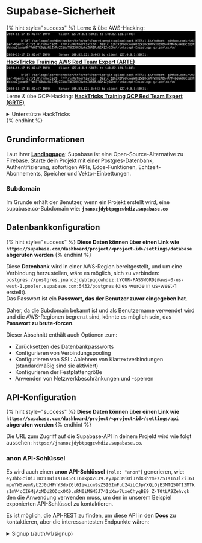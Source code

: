 # Supabase-Sicherheit

{% hint style="success" %}
Lerne & übe AWS-Hacking:<img src="../.gitbook/assets/image (1).png" alt="" data-size="line">[**HackTricks Training AWS Red Team Expert (ARTE)**](https://training.hacktricks.xyz/courses/arte)<img src="../.gitbook/assets/image (1).png" alt="" data-size="line">\
Lerne & übe GCP-Hacking: <img src="../.gitbook/assets/image (2).png" alt="" data-size="line">[**HackTricks Training GCP Red Team Expert (GRTE)**<img src="../.gitbook/assets/image (2).png" alt="" data-size="line">](https://training.hacktricks.xyz/courses/grte)

<details>

<summary>Unterstütze HackTricks</summary>

* Überprüfe die [**Abonnementpläne**](https://github.com/sponsors/carlospolop)!
* **Tritt der** 💬 [**Discord-Gruppe**](https://discord.gg/hRep4RUj7f) oder der [**Telegram-Gruppe**](https://t.me/peass) bei oder **folge** uns auf **Twitter** 🐦 [**@hacktricks\_live**](https://twitter.com/hacktricks\_live)**.**
* **Teile Hacking-Tricks, indem du PRs zu den** [**HackTricks**](https://github.com/carlospolop/hacktricks) und [**HackTricks Cloud**](https://github.com/carlospolop/hacktricks-cloud) GitHub-Repos einreichst.

</details>
{% endhint %}

## Grundinformationen

Laut ihrer [**Landingpage**](https://supabase.com/): Supabase ist eine Open-Source-Alternative zu Firebase. Starte dein Projekt mit einer Postgres-Datenbank, Authentifizierung, sofortigen APIs, Edge-Funktionen, Echtzeit-Abonnements, Speicher und Vektor-Einbettungen.

### Subdomain

Im Grunde erhält der Benutzer, wenn ein Projekt erstellt wird, eine supabase.co-Subdomain wie: **`jnanozjdybtpqgcwhdiz.supabase.co`**

## **Datenbankkonfiguration**

{% hint style="success" %}
**Diese Daten können über einen Link wie `https://supabase.com/dashboard/project/<project-id>/settings/database` abgerufen werden**
{% endhint %}

Diese **Datenbank** wird in einer AWS-Region bereitgestellt, und um eine Verbindung herzustellen, wäre es möglich, sich zu verbinden: `postgres://postgres.jnanozjdybtpqgcwhdiz:[YOUR-PASSWORD]@aws-0-us-west-1.pooler.supabase.com:5432/postgres` (dies wurde in us-west-1 erstellt).\
Das Passwort ist ein **Passwort, das der Benutzer zuvor eingegeben hat**.

Daher, da die Subdomain bekannt ist und als Benutzername verwendet wird und die AWS-Regionen begrenzt sind, könnte es möglich sein, das **Passwort zu brute-forcen**.

Dieser Abschnitt enthält auch Optionen zum:

* Zurücksetzen des Datenbankpassworts
* Konfigurieren von Verbindungspooling
* Konfigurieren von SSL: Ablehnen von Klartextverbindungen (standardmäßig sind sie aktiviert)
* Konfigurieren der Festplattengröße
* Anwenden von Netzwerkbeschränkungen und -sperren

## API-Konfiguration

{% hint style="success" %}
**Diese Daten können über einen Link wie `https://supabase.com/dashboard/project/<project-id>/settings/api` abgerufen werden**
{% endhint %}

Die URL zum Zugriff auf die Supabase-API in deinem Projekt wird wie folgt aussehen: `https://jnanozjdybtpqgcwhdiz.supabase.co`.

### anon API-Schlüssel

Es wird auch einen **anon API-Schlüssel** (`role: "anon"`) generieren, wie: `eyJhbGciOiJIUzI1NiIsInR5cCI6IkpXVCJ9.eyJpc3MiOiJzdXBhYmFzZSIsInJlZiI6ImpuYW5vemRyb2J0cHFnY3doZGl6Iiwicm9sZSI6ImFub24iLCJpYXQiOjE3MTQ5OTI3MTksImV4cCI6MjAzMDU2ODcxOX0.sRN0iMGM5J741pXav7UxeChyqBE9_Z-T0tLA9Zehvqk` den die Anwendung verwenden muss, um den in unserem Beispiel exponierten API-Schlüssel zu kontaktieren.

Es ist möglich, die API-REST zu finden, um diese API in den [**Docs**](https://supabase.com/docs/reference/self-hosting-auth/returns-the-configuration-settings-for-the-gotrue-server) zu kontaktieren, aber die interessantesten Endpunkte wären:

<details>

<summary>Signup (/auth/v1/signup)</summary>
```
POST /auth/v1/signup HTTP/2
Host: id.io.net
Content-Length: 90
X-Client-Info: supabase-js-web/2.39.2
Sec-Ch-Ua: "Not-A.Brand";v="99", "Chromium";v="124"
Sec-Ch-Ua-Mobile: ?0
Authorization: Bearer eyJhbGciOiJIUzI1NiIsInR5cCI6IkpXVCJ9.eyJpc3MiOiJzdXBhYmFzZSIsInJlZiI6ImpuYW5vemRyb2J0cHFnY3doZGl6Iiwicm9sZSI6ImFub24iLCJpYXQiOjE3MTQ5OTI3MTksImV4cCI6MjAzMDU2ODcxOX0.sRN0iMGM5J741pXav7UxeChyqBE9_Z-T0tLA9Zehvqk
User-Agent: Mozilla/5.0 (Windows NT 10.0; Win64; x64) AppleWebKit/537.36 (KHTML, like Gecko) Chrome/124.0.6367.60 Safari/537.36
Content-Type: application/json;charset=UTF-8
Apikey: eyJhbGciOiJIUzI1NiIsInR5cCI6IkpXVCJ9.eyJpc3MiOiJzdXBhYmFzZSIsInJlZiI6ImpuYW5vemRyb2J0cHFnY3doZGl6Iiwicm9sZSI6ImFub24iLCJpYXQiOjE3MTQ5OTI3MTksImV4cCI6MjAzMDU2ODcxOX0.sRN0iMGM5J741pXav7UxeChyqBE9_Z-T0tLA9Zehvqk
Sec-Ch-Ua-Platform: "macOS"
Accept: */*
Origin: https://cloud.io.net
Sec-Fetch-Site: same-site
Sec-Fetch-Mode: cors
Sec-Fetch-Dest: empty
Referer: https://cloud.io.net/
Accept-Encoding: gzip, deflate, br
Accept-Language: en-GB,en-US;q=0.9,en;q=0.8
Priority: u=1, i

{"email":"test@exmaple.com","password":"SomeCOmplexPwd239."}
```
</details>

<details>

<summary>Login (/auth/v1/token?grant_type=password)</summary>
```
POST /auth/v1/token?grant_type=password HTTP/2
Host: hypzbtgspjkludjcnjxl.supabase.co
Content-Length: 80
X-Client-Info: supabase-js-web/2.39.2
Sec-Ch-Ua: "Not-A.Brand";v="99", "Chromium";v="124"
Sec-Ch-Ua-Mobile: ?0
Authorization: Bearer eyJhbGciOiJIUzI1NiIsInR5cCI6IkpXVCJ9.eyJpc3MiOiJzdXBhYmFzZSIsInJlZiI6ImpuYW5vemRyb2J0cHFnY3doZGl6Iiwicm9sZSI6ImFub24iLCJpYXQiOjE3MTQ5OTI3MTksImV4cCI6MjAzMDU2ODcxOX0.sRN0iMGM5J741pXav7UxeChyqBE9_Z-T0tLA9Zehvqk
User-Agent: Mozilla/5.0 (Windows NT 10.0; Win64; x64) AppleWebKit/537.36 (KHTML, like Gecko) Chrome/124.0.6367.60 Safari/537.36
Content-Type: application/json;charset=UTF-8
Apikey: eyJhbGciOiJIUzI1NiIsInR5cCI6IkpXVCJ9.eyJpc3MiOiJzdXBhYmFzZSIsInJlZiI6ImpuYW5vemRyb2J0cHFnY3doZGl6Iiwicm9sZSI6ImFub24iLCJpYXQiOjE3MTQ5OTI3MTksImV4cCI6MjAzMDU2ODcxOX0.sRN0iMGM5J741pXav7UxeChyqBE9_Z-T0tLA9Zehvqk
Sec-Ch-Ua-Platform: "macOS"
Accept: */*
Origin: https://cloud.io.net
Sec-Fetch-Site: same-site
Sec-Fetch-Mode: cors
Sec-Fetch-Dest: empty
Referer: https://cloud.io.net/
Accept-Encoding: gzip, deflate, br
Accept-Language: en-GB,en-US;q=0.9,en;q=0.8
Priority: u=1, i

{"email":"test@exmaple.com","password":"SomeCOmplexPwd239."}
```
</details>

Also, wann immer Sie einen Kunden entdecken, der Supabase mit der Subdomain verwendet, die ihm zugewiesen wurde (es ist möglich, dass eine Subdomain des Unternehmens ein CNAME über ihre Supabase-Subdomain hat), sollten Sie versuchen, **ein neues Konto auf der Plattform über die Supabase-API zu erstellen**.

### secret / service\_role API-Schlüssel

Ein geheimer API-Schlüssel wird ebenfalls mit **`role: "service_role"`** generiert. Dieser API-Schlüssel sollte geheim sein, da er in der Lage ist, **Row Level Security** zu umgehen.

Der API-Schlüssel sieht so aus: `eyJhbGciOiJIUzI1NiIsInR5cCI6IkpXVCJ9.eyJpc3MiOiJzdXBhYmFzZSIsInJlZiI6ImpuYW5vemRyb2J0cHFnY3doZGl6Iiwicm9sZSI6InNlcnZpY2Vfcm9sZSIsImlhdCI6MTcxNDk5MjcxOSwiZXhwIjoyMDMwNTY4NzE5fQ.0a8fHGp3N_GiPq0y0dwfs06ywd-zhTwsm486Tha7354`

### JWT-Geheimnis

Ein **JWT-Geheimnis** wird ebenfalls generiert, damit die Anwendung **benutzerdefinierte JWT-Token erstellen und signieren** kann.

## Authentifizierung

### Anmeldungen

{% hint style="success" %}
Standardmäßig erlaubt Supabase **neuen Benutzern, Konten** in Ihrem Projekt über die zuvor genannten API-Endpunkte zu erstellen.
{% endhint %}

Diese neuen Konten müssen standardmäßig **ihre E-Mail-Adresse validieren**, um sich in das Konto einloggen zu können. Es ist möglich, **"Anonyme Anmeldungen erlauben"** zu aktivieren, um es Personen zu ermöglichen, sich ohne Verifizierung ihrer E-Mail-Adresse anzumelden. Dies könnte den Zugriff auf **unerwartete Daten** gewähren (sie erhalten die Rollen `public` und `authenticated`).\
Das ist eine sehr schlechte Idee, da Supabase pro aktivem Benutzer Gebühren erhebt, sodass Personen Benutzer erstellen und sich anmelden könnten, und Supabase dafür Gebühren erhebt:

<figure><img src="../.gitbook/assets/image (1) (1) (1).png" alt=""><figcaption></figcaption></figure>

### Passwörter & Sitzungen

Es ist möglich, die minimale Passwortlänge (standardmäßig) anzugeben, Anforderungen (standardmäßig keine) und die Verwendung von geleakten Passwörtern zu untersagen.\
Es wird empfohlen, die **Anforderungen zu verbessern, da die Standardanforderungen schwach sind**.

* Benutzersitzungen: Es ist möglich zu konfigurieren, wie Benutzersitzungen funktionieren (Timeouts, 1 Sitzung pro Benutzer...)
* Bot- und Missbrauchsschutz: Es ist möglich, Captcha zu aktivieren.

### SMTP-Einstellungen

Es ist möglich, ein SMTP einzurichten, um E-Mails zu senden.

### Erweiterte Einstellungen

* Ablaufzeit für Zugriffstoken festlegen (standardmäßig 3600)
* Festlegen, um potenziell kompromittierte Aktualisierungstoken zu erkennen und zu widerrufen und Timeout
* MFA: Angeben, wie viele MFA-Faktoren gleichzeitig pro Benutzer registriert werden können (standardmäßig 10)
* Maximale direkte Datenbankverbindungen: Maximale Anzahl von Verbindungen, die zur Authentifizierung verwendet werden (standardmäßig 10)
* Maximale Anforderungsdauer: Maximale Zeit, die für eine Auth-Anforderung zulässig ist (standardmäßig 10s)

## Speicherung

{% hint style="success" %}
Supabase ermöglicht **das Speichern von Dateien** und macht sie über eine URL zugänglich (es verwendet S3-Buckets).
{% endhint %}

* Festlegen der maximalen Dateigröße für den Upload (standardmäßig 50 MB)
* Die S3-Verbindung wird mit einer URL wie folgt angegeben: `https://jnanozjdybtpqgcwhdiz.supabase.co/storage/v1/s3`
* Es ist möglich, **S3-Zugriffsschlüssel** anzufordern, die aus einer `access key ID` (z. B. `a37d96544d82ba90057e0e06131d0a7b`) und einem `secret access key` (z. B. `58420818223133077c2cec6712a4f909aec93b4daeedae205aa8e30d5a860628`) bestehen.

## Edge-Funktionen

Es ist möglich, **Geheimnisse** in Supabase zu speichern, die auch **von Edge-Funktionen** zugänglich sind (sie können über das Web erstellt und gelöscht werden, aber es ist nicht möglich, ihren Wert direkt abzurufen).

{% hint style="success" %}
Lernen & Üben von AWS-Hacking:<img src="../.gitbook/assets/image (1).png" alt="" data-size="line">[**HackTricks Training AWS Red Team Expert (ARTE)**](https://training.hacktricks.xyz/courses/arte)<img src="../.gitbook/assets/image (1).png" alt="" data-size="line">\
Lernen & Üben von GCP-Hacking: <img src="../.gitbook/assets/image (2).png" alt="" data-size="line">[**HackTricks Training GCP Red Team Expert (GRTE)**<img src="../.gitbook/assets/image (2).png" alt="" data-size="line">](https://training.hacktricks.xyz/courses/grte)

<details>

<summary>Unterstützen Sie HackTricks</summary>

* Überprüfen Sie die [**Abonnementpläne**](https://github.com/sponsors/carlospolop)!
* **Treten Sie der** 💬 [**Discord-Gruppe**](https://discord.gg/hRep4RUj7f) oder der [**Telegram-Gruppe**](https://t.me/peass) bei oder **folgen** Sie uns auf **Twitter** 🐦 [**@hacktricks\_live**](https://twitter.com/hacktricks\_live)**.**
* **Teilen Sie Hacking-Tricks, indem Sie PRs an die** [**HackTricks**](https://github.com/carlospolop/hacktricks) und [**HackTricks Cloud**](https://github.com/carlospolop/hacktricks-cloud) GitHub-Repos senden.

</details>
{% endhint %}

